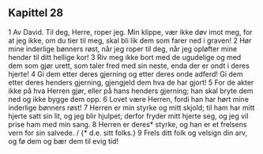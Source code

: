 ## Kapittel 28

1 Av David. Til deg, Herre, roper jeg. Min klippe, vær ikke døv imot meg, for at jeg ikke, om du tier til meg, skal bli lik dem som farer ned i graven!
2 Hør mine inderlige bønners røst, når jeg roper til deg, når jeg opløfter mine hender til ditt hellige kor!
3 Riv meg ikke bort med de ugudelige og med dem som gjør urett, som taler fred med sin neste, enda der er ondt i deres hjerte!
4 Gi dem etter deres gjerning og etter deres onde adferd! Gi dem etter deres henders gjerning, gjengjeld dem hva de har gjort!
5 For de akter ikke på hva Herren gjør, eller på hans henders gjerning; han skal bryte dem ned og ikke bygge dem opp.
6 Lovet være Herren, fordi han har hørt mine inderlige bønners røst!
7 Herren er min styrke og mitt skjold; til ham har mitt hjerte satt sin lit, og jeg blir hjulpet; derfor fryder mitt hjerte seg, og jeg vil prise ham med min sang.
8 Herren er deres* styrke, og han er et frelsens vern for sin salvede. / {* d.e. sitt folks.}
9 Frels ditt folk og velsign din arv, og fø dem og bær dem til evig tid!
